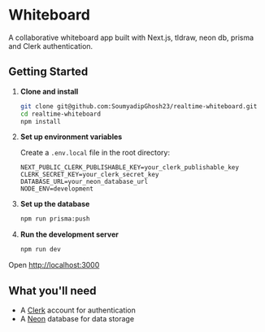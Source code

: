 # Whiteboard

A collaborative whiteboard app built with Next.js, tldraw, neon db, prisma and Clerk authentication.

## Getting Started

1. **Clone and install**
   ```bash
   git clone git@github.com:SoumyadipGhosh23/realtime-whiteboard.git
   cd realtime-whiteboard
   npm install
   ```

2. **Set up environment variables**
   
   Create a `.env.local` file in the root directory:
   ```env
   NEXT_PUBLIC_CLERK_PUBLISHABLE_KEY=your_clerk_publishable_key
   CLERK_SECRET_KEY=your_clerk_secret_key
   DATABASE_URL=your_neon_database_url
   NODE_ENV=development
   ```

3. **Set up the database**
   ```bash
   npm run prisma:push
   ```

4. **Run the development server**
   ```bash
   npm run dev
   ```

Open [http://localhost:3000](http://localhost:3000)

## What you'll need

- A [Clerk](https://clerk.com) account for authentication
- A [Neon](https://neon.tech) database for data storage
